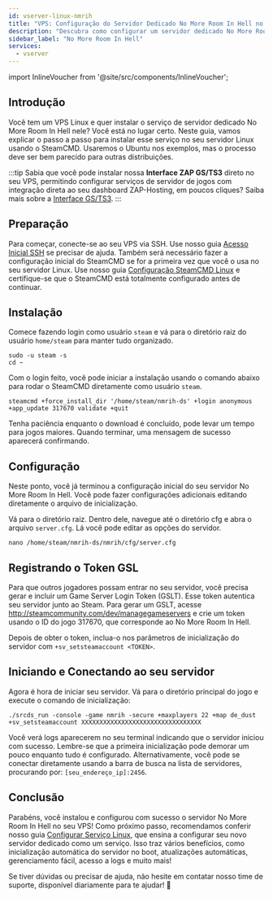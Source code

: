 ```yaml
---
id: vserver-linux-nmrih
title: "VPS: Configuração do Servidor Dedicado No More Room In Hell no Linux"
description: "Descubra como configurar um servidor dedicado No More Room In Hell no seu VPS Linux para um aluguel de servidores sem complicações → Saiba mais agora"
sidebar_label: "No More Room In Hell"
services:
  - vserver
---
```


import InlineVoucher from '@site/src/components/InlineVoucher';

## Introdução
Você tem um VPS Linux e quer instalar o serviço de servidor dedicado No More Room In Hell nele? Você está no lugar certo. Neste guia, vamos explicar o passo a passo para instalar esse serviço no seu servidor Linux usando o SteamCMD. Usaremos o Ubuntu nos exemplos, mas o processo deve ser bem parecido para outras distribuições.

:::tip
Sabia que você pode instalar nossa **Interface ZAP GS/TS3** direto no seu VPS, permitindo configurar serviços de servidor de jogos com integração direta ao seu dashboard ZAP-Hosting, em poucos cliques? Saiba mais sobre a [Interface GS/TS3](vserver-linux-gs-interface.md).
:::

<InlineVoucher />

## Preparação

Para começar, conecte-se ao seu VPS via SSH. Use nosso guia [Acesso Inicial SSH](vserver-linux-ssh.md) se precisar de ajuda. Também será necessário fazer a configuração inicial do SteamCMD se for a primeira vez que você o usa no seu servidor Linux. Use nosso guia [Configuração SteamCMD Linux](vserver-linux-steamcmd.md) e certifique-se que o SteamCMD está totalmente configurado antes de continuar.

## Instalação

Comece fazendo login como usuário `steam` e vá para o diretório raiz do usuário `home/steam` para manter tudo organizado.
```
sudo -u steam -s
cd ~
```

Com o login feito, você pode iniciar a instalação usando o comando abaixo para rodar o SteamCMD diretamente como usuário `steam`.
```
steamcmd +force_install_dir '/home/steam/nmrih-ds' +login anonymous +app_update 317670 validate +quit
```

Tenha paciência enquanto o download é concluído, pode levar um tempo para jogos maiores. Quando terminar, uma mensagem de sucesso aparecerá confirmando.

## Configuração

Neste ponto, você já terminou a configuração inicial do seu servidor No More Room In Hell. Você pode fazer configurações adicionais editando diretamente o arquivo de inicialização.

Vá para o diretório raiz. Dentro dele, navegue até o diretório cfg e abra o arquivo `server.cfg`. Lá você pode editar as opções do servidor.
```
nano /home/steam/nmrih-ds/nmrih/cfg/server.cfg
```

## Registrando o Token GSL

Para que outros jogadores possam entrar no seu servidor, você precisa gerar e incluir um Game Server Login Token (GSLT). Esse token autentica seu servidor junto ao Steam. Para gerar um GSLT, acesse http://steamcommunity.com/dev/managegameservers e crie um token usando o ID do jogo 317670, que corresponde ao No More Room In Hell.

Depois de obter o token, inclua-o nos parâmetros de inicialização do servidor com `+sv_setsteamaccount <TOKEN>`.

## Iniciando e Conectando ao seu servidor

Agora é hora de iniciar seu servidor. Vá para o diretório principal do jogo e execute o comando de inicialização:
```
./srcds_run -console -game nmrih -secure +maxplayers 22 +map de_dust +sv_setsteamaccount XXXXXXXXXXXXXXXXXXXXXXXXXXXXXXXXX
```

Você verá logs aparecerem no seu terminal indicando que o servidor iniciou com sucesso. Lembre-se que a primeira inicialização pode demorar um pouco enquanto tudo é configurado. Alternativamente, você pode se conectar diretamente usando a barra de busca na lista de servidores, procurando por: `[seu_endereço_ip]:2456`.

## Conclusão

Parabéns, você instalou e configurou com sucesso o servidor No More Room In Hell no seu VPS! Como próximo passo, recomendamos conferir nosso guia [Configurar Serviço Linux](vserver-linux-create-gameservice.md), que ensina a configurar seu novo servidor dedicado como um serviço. Isso traz vários benefícios, como inicialização automática do servidor no boot, atualizações automáticas, gerenciamento fácil, acesso a logs e muito mais!

Se tiver dúvidas ou precisar de ajuda, não hesite em contatar nosso time de suporte, disponível diariamente para te ajudar! 🙂

<InlineVoucher />